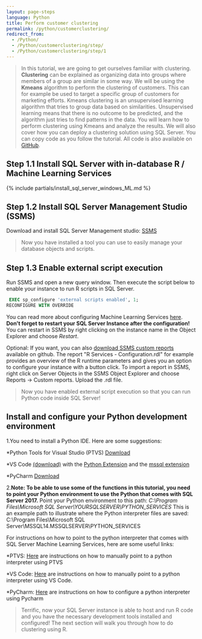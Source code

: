 ```yaml
---
layout: page-steps
language: Python
title: Perform customer clustering 
permalink: /python/customerclustering/
redirect_from:
  - /Python/
  - /Python/customerclustering/step/
  - /Python/customerclustering/step/1
---
```



> In this tutorial, we are going to get ourselves familiar with clustering. **Clustering** can be explained as organizing data into groups where members of a group are similar in some way.
We will be using the **Kmeans** algorithm to perform the clustering of customers. This can for example be used to target a specific group of customers for marketing efforts. 
Kmeans clustering is an unsupervised learning algorithm that tries to group data based on similarities. Unsupervised learning means that there is no outcome to be predicted, and the algorithm just tries to find patterns in the data.
You will learn how to perform clustering using Kmeans and analyze the results. We will also cover how you can deploy a clustering solution using SQL Server.
You can copy code as you follow the tutorial. All code is also available on [GitHub](https://github.com/Microsoft/sql-server-samples/tree/master/samples/features/machine-learning-services/python/getting-started).


## Step 1.1 Install SQL Server with in-database R / Machine Learning Services
{% include partials/install_sql_server_windows_ML.md %}

## Step 1.2 Install SQL Server Management Studio (SSMS)
Download and install SQL Server Management studio: [SSMS](https://msdn.microsoft.com/en-us/library/mt238290.aspx)

>Now you have installed a tool you can use to easily manage your database objects and scripts.


## Step 1.3 Enable external script execution              
Run SSMS and open a new query window. Then execute the script below to enable your instance to run R scripts in SQL Server.

```sql
 EXEC sp_configure 'external scripts enabled', 1;
RECONFIGURE WITH OVERRIDE
```
You can read more about configuring Machine Learning Services [here](https://docs.microsoft.com/en-us/sql/advanced-analytics/r-services/set-up-sql-server-r-services-in-database).
**Don't forget to restart your SQL Server Instance after the configuration!** You can restart in SSMS by right clicking on the instance name in the Object Explorer and choose *Restart*.
 
Optional: If you want, you can also [download SSMS custom reports](https://github.com/Microsoft/sql-server-samples/blob/master/samples/features/r-services/ssms-custom-reports/R%20Services%20-%20Configuration.rdl) available on github. 
The report "R Services - Configuration.rdl" for example provides an overview of the R runtime parameters and gives you an option to configure your instance with a button click.
To import a report in SSMS, right click on Server Objects in the SSMS Object Explorer and choose Reports -> Custom reports. Upload the .rdl file.

>Now you have enabled external script execution so that you can run Python code inside SQL Server!

## Install and configure your Python development environment   
1.You need to install a Python IDE. Here are some suggestions:

*Python Tools for Visual Studio (PTVS) [Download](https://microsoft.github.io/PTVS)

*VS Code [(download)](https://code.visualstudio.com/download) with the [Python Extension](https://marketplace.visualstudio.com/items?itemName=ms-python.python) and the [mssql extension](https://marketplace.visualstudio.com/items?itemName=ms-mssql.mssql)

*PyCharm [Download](https://www.jetbrains.com/pycharm/)


2.**Note: To be able to use some of the functions in this tutorial, you need to point your Python environment to use the Python that comes with SQL Server 2017.**
Point your Python environment to this path: *C:\Program Files\Microsoft SQL Server\YOURSQLSERVER\PYTHON_SERVICES*
This is an example path to illustrate where the Python interpreter files are saved: C:\Program Files\Microsoft SQL Server\MSSQL14.MSSQLSERVER\PYTHON_SERVICES

For instructions on how to point to the python interpreter that comes with SQL Server Machine Learning Services, here are some useful links:

*PTVS: [Here](https://docs.microsoft.com/en-us/visualstudio/python/managing-python-environments-in-visual-studio#manually-identifying-an-existing-environment) are instructions on how to manually point to a python interpreter using PTVS

*VS Code: [Here](https://code.visualstudio.com/docs/python/environments#_manually-specifying-an-interpreter) are instructions on how to manually point to a python interpreter using VS Code.

*PyCharm: [Here](https://www.jetbrains.com/help/pycharm/configuring-python-interpreter.html) are instructions on how to configure a python interpreter using Pycharm

> Terrific, now your SQL Server instance is able to host and run R code and you have the necessary development tools installed and configured! The next section will walk you through how to do clustering using R.
    

